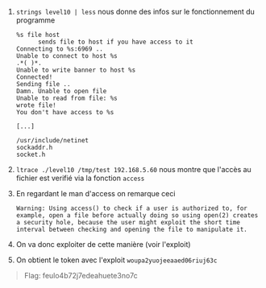 1. `strings level10 | less` nous donne des infos sur le fonctionnement du programme
   ```
   %s file host
         sends file to host if you have access to it
   Connecting to %s:6969 ..
   Unable to connect to host %s
   .*( )*.
   Unable to write banner to host %s
   Connected!
   Sending file ..
   Damn. Unable to open file
   Unable to read from file: %s
   wrote file!
   You don't have access to %s

   [...]

   /usr/include/netinet
   sockaddr.h
   socket.h
   ```

2. `ltrace ./level10 /tmp/test 192.168.5.60` nous montre que l'accès au fichier est verifié via la fonction `access`
3. En regardant le man d'access on remarque ceci
   ```
   Warning: Using access() to check if a user is authorized to, for example, open a file before actually doing so using open(2) creates a security hole, because the user might exploit the short time interval between checking and opening the file to manipulate it.
   ```
4. On va donc exploiter de cette manière (voir l'exploit)
5. On obtient le token avec l'exploit `woupa2yuojeeaaed06riuj63c`

> Flag: feulo4b72j7edeahuete3no7c